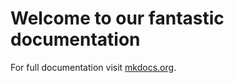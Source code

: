 # Welcome to our fantastic documentation

For full documentation visit [mkdocs.org](https://mkdocs.org).


